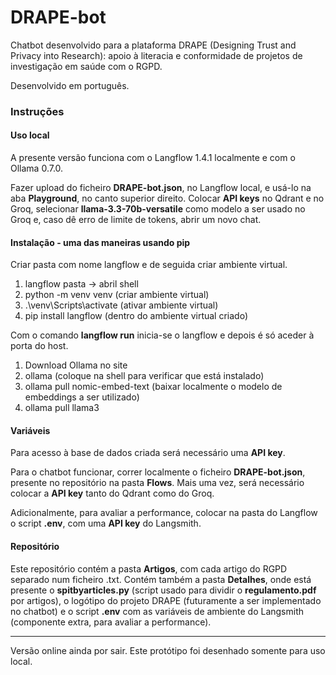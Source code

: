 # DRAPE-bot

Chatbot desenvolvido para a plataforma DRAPE (Designing Trust and Privacy into Research): apoio à literacia e conformidade de projetos de investigação em saúde com o RGPD.

Desenvolvido em português.


### Instruções
#### Uso local
A presente versão funciona com o Langflow 1.4.1 localmente e com o Ollama 0.7.0.

Fazer upload do ficheiro **DRAPE-bot.json**, no Langflow local, e usá-lo na aba **Playground**, no canto superior direito. Colocar **API keys** no Qdrant e no Groq, selecionar **llama-3.3-70b-versatile** como modelo a ser usado no Groq e, caso dê erro de limite de tokens, abrir um novo chat. 

#### Instalação - uma das maneiras usando pip
Criar pasta com nome langflow e de seguida criar ambiente virtual.

1. langflow pasta -> abril shell
2. python -m venv venv       (criar ambiente virtual)
3. .\venv\Scripts\activate     (ativar ambiente virtual)
4. pip install langflow      (dentro do ambiente virtual criado)

Com o comando **langflow run** inicia-se o langflow e depois é só aceder à porta do host.

1. Download Ollama no site
2. ollama      (coloque na shell para verificar que está instalado)
3. ollama pull nomic-embed-text      (baixar localmente o modelo de embeddings a ser utilizado)
4. ollama pull llama3 

#### Variáveis
Para acesso à base de dados criada será necessário uma **API key**.

Para o chatbot funcionar, correr localmente o ficheiro **DRAPE-bot.json**, presente no repositório na pasta **Flows**. Mais uma vez, será necessário colocar a **API key** tanto do Qdrant como do Groq. 

Adicionalmente, para avaliar a performance, colocar na pasta do Langflow o script **.env**, com uma **API key** do Langsmith.

#### Repositório
Este repositório contém a pasta **Artigos**, com cada artigo do RGPD separado num ficheiro .txt. Contém também a pasta **Detalhes**, onde está presente o **spitbyarticles.py** (script usado para dividir o **regulamento.pdf** por artigos), o logótipo do projeto DRAPE (futuramente a ser implementado no chatbot) e o script **.env** com as variáveis de ambiente do Langsmith (componente extra, para avaliar a performance).

---

Versão online ainda por sair. Este protótipo foi desenhado somente para uso local.

